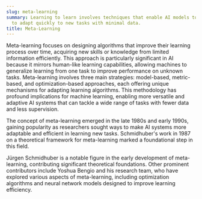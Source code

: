 ```yaml
---
slug: meta-learning
summary: Learning to learn involves techniques that enable AI models to learn how
  to adapt quickly to new tasks with minimal data.
title: Meta-Learning
---
```


Meta-learning focuses on designing algorithms that improve their learning process over time, acquiring new skills or knowledge from limited information efficiently. This approach is particularly significant in AI because it mirrors human-like learning capabilities, allowing machines to generalize learning from one task to improve performance on unknown tasks. Meta-learning involves three main strategies: model-based, metric-based, and optimization-based approaches, each offering unique mechanisms for adapting learning algorithms. This methodology has profound implications for machine learning, enabling more versatile and adaptive AI systems that can tackle a wide range of tasks with fewer data and less supervision.

The concept of meta-learning emerged in the late 1980s and early 1990s, gaining popularity as researchers sought ways to make AI systems more adaptable and efficient in learning new tasks. Schmidhuber's work in 1987 on a theoretical framework for meta-learning marked a foundational step in this field.

Jürgen Schmidhuber is a notable figure in the early development of meta-learning, contributing significant theoretical foundations. Other prominent contributors include Yoshua Bengio and his research team, who have explored various aspects of meta-learning, including optimization algorithms and neural network models designed to improve learning efficiency.